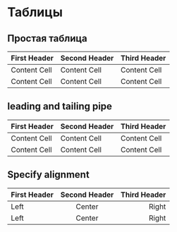 # Таблицы

## Простая таблица

First Header | Second Header | Third Header
------------ | ------------- | ------------
Content Cell | Content Cell  | Content Cell
Content Cell | Content Cell  | Content Cell

##  leading and tailing pipe

| First Header | Second Header | Third Header |
| ------------ | ------------- | ------------ |
| Content Cell | Content Cell  | Content Cell |
| Content Cell | Content Cell  | Content Cell |

## Specify alignment 

First Header | Second Header | Third Header
:----------- |:-------------:| -----------:
Left         | Center        | Right
Left         | Center        | Right
